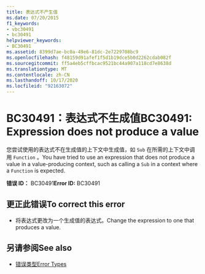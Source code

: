 ```yaml
---
title: 表达式不产生值
ms.date: 07/20/2015
f1_keywords:
- vbc30491
- bc30491
helpviewer_keywords:
- BC30491
ms.assetid: 8399d7ae-bc0a-49e6-81dc-2e7229708bc9
ms.openlocfilehash: f48159d91afef1f5d1b19dce5b0d2262cdab082f
ms.sourcegitcommit: ff5a4eb5cffbcac9521bc44a907a118cd7e8638d
ms.translationtype: MT
ms.contentlocale: zh-CN
ms.lasthandoff: 10/17/2020
ms.locfileid: "92163072"
---
```

# <a name="bc30491-expression-does-not-produce-a-value"></a><span data-ttu-id="4f3d0-102">BC30491：表达式不生成值</span><span class="sxs-lookup"><span data-stu-id="4f3d0-102">BC30491: Expression does not produce a value</span></span>

<span data-ttu-id="4f3d0-103">您尝试使用的表达式不在生成值的上下文中生成值，如 `Sub` 在所需的上下文中调用 `Function` 。</span><span class="sxs-lookup"><span data-stu-id="4f3d0-103">You have tried to use an expression that does not produce a value in a value-producing context, such as calling a `Sub` in a context where a `Function` is expected.</span></span>

 <span data-ttu-id="4f3d0-104">**错误 ID：** BC30491</span><span class="sxs-lookup"><span data-stu-id="4f3d0-104">**Error ID:** BC30491</span></span>

## <a name="to-correct-this-error"></a><span data-ttu-id="4f3d0-105">更正此错误</span><span class="sxs-lookup"><span data-stu-id="4f3d0-105">To correct this error</span></span>

- <span data-ttu-id="4f3d0-106">将表达式更改为一个生成值的表达式。</span><span class="sxs-lookup"><span data-stu-id="4f3d0-106">Change the expression to one that produces a value.</span></span>

## <a name="see-also"></a><span data-ttu-id="4f3d0-107">另请参阅</span><span class="sxs-lookup"><span data-stu-id="4f3d0-107">See also</span></span>

- [<span data-ttu-id="4f3d0-108">错误类型</span><span class="sxs-lookup"><span data-stu-id="4f3d0-108">Error Types</span></span>](../../programming-guide/language-features/error-types.md)
